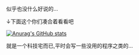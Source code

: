 似乎也没什么好说的...

↓下面这个你们凑合着看看吧

[![Anurag's GitHub stats](https://github-readme-stats.vercel.app/api?username=anuraghazra)](https://github.com/anuraghazra/github-readme-stats&count_private=true)

就是一个科技宅而已,平时会写一些没用的程序之类的...

